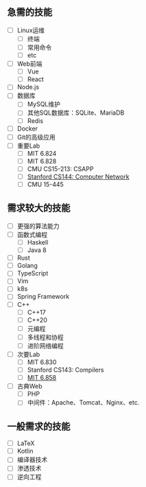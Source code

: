 
## 急需的技能

- [ ] Linux运维
	- [ ] 终端
	- [ ] 常用命令
	- [ ] etc
- [ ] Web前端
	- [ ] Vue
	- [ ] React
- [ ] Node.js
- [ ] 数据库
	- [ ] MySQL维护
	- [ ] 其他SQL数据库：SQLite、MariaDB
	- [ ] Redis
- [ ] Docker
- [ ] Git的高级应用
- [ ] 重要Lab
	- [ ] MIT 6.824
	- [ ] MIT 6.828
	- [ ] CMU CS15-213: CSAPP
	- [ ] [Stanford CS144: Computer Network](https://cs144.github.io/)
	- [ ] CMU 15-445

## 需求较大的技能

- [ ] 更强的算法能力
- [ ] 函数式编程
	- [ ] Haskell
	- [ ] Java 8
- [ ] Rust
- [ ] Golang
- [ ] TypeScript
- [ ] Vim
- [ ] k8s
- [ ] Spring Framework
- [ ] C++
	- [ ] C++17
	- [ ] C++20
	- [ ] 元编程
	- [ ] 多线程和协程
	- [ ] 进阶网络编程
- [ ] 次要Lab
	- [ ] MIT 6.830
	- [ ] Stanford CS143: Compilers
	- [ ] [MIT 6.858](http://css.csail.mit.edu/6.858/2022/)
- [ ] 古典Web
	- [ ] PHP
	- [ ] 中间件：Apache、Tomcat、Nginx、etc.

## 一般需求的技能

- [ ] LaTeX
- [ ] Kotlin
- [ ] 编译器技术
- [ ] 渗透技术
- [ ] 逆向工程
